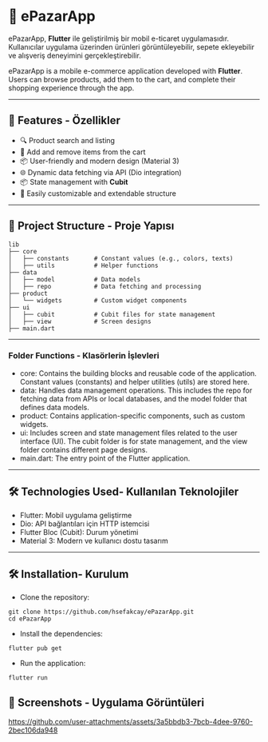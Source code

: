 # 📱 ePazarApp  
ePazarApp, **Flutter** ile geliştirilmiş bir mobil e-ticaret uygulamasıdır. Kullanıcılar uygulama üzerinden ürünleri görüntüleyebilir, sepete ekleyebilir ve alışveriş deneyimini gerçekleştirebilir.  

ePazarApp is a mobile e-commerce application developed with **Flutter**. Users can browse products, add them to the cart, and complete their shopping experience through the app.

---

## 🚀 Features - Özellikler

- 🔍 Product search and listing  
- 🛒 Add and remove items from the cart  
- 📦 User-friendly and modern design (Material 3)  
- 🌐 Dynamic data fetching via API (Dio integration)  
- 📦 State management with **Cubit**  
- 🌟 Easily customizable and extendable structure  
---

## 📂 Project Structure - Proje Yapısı

```plaintext
lib
├── core
│   ├── constants       # Constant values (e.g., colors, texts)
│   ├── utils           # Helper functions
├── data
│   ├── model           # Data models
│   ├── repo            # Data fetching and processing
├── product
│   └── widgets         # Custom widget components
├── ui
│   ├── cubit           # Cubit files for state management
│   ├── view            # Screen designs
├── main.dart           
```
---

### Folder Functions - Klasörlerin İşlevleri 
- core: Contains the building blocks and reusable code of the application. Constant values (constants) and helper utilities (utils) are stored here.
- data: Handles data management operations. This includes the repo for fetching data from APIs or local databases, and the model folder that defines data models.
- product: Contains application-specific components, such as custom widgets.
- ui: Includes screen and state management files related to the user interface (UI). The cubit folder is for state management, and the view folder contains different page designs.
- main.dart: The entry point of the Flutter application.
---

## 🛠️ Technologies Used-  Kullanılan Teknolojiler
- Flutter: Mobil uygulama geliştirme
- Dio: API bağlantıları için HTTP istemcisi
- Flutter Bloc (Cubit): Durum yönetimi
- Material 3: Modern ve kullanıcı dostu tasarım

---

## 🛠️ Installation- Kurulum

- Clone the repository:
```plaintext
git clone https://github.com/hsefakcay/ePazarApp.git
cd ePazarApp
```

- Install the dependencies:
```plaintext
flutter pub get
```

- Run the application:
```plaintext
flutter run
```
## 🎥 Screenshots - Uygulama Görüntüleri


https://github.com/user-attachments/assets/3a5bbdb3-7bcb-4dee-9760-2bec106da948


